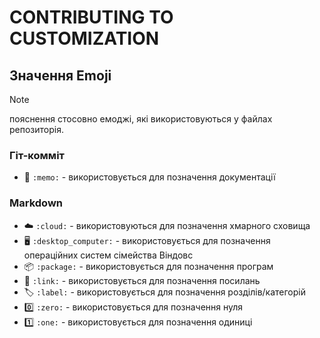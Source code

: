 # CONTRIBUTING TO CUSTOMIZATION

## Значення Emoji

>[!NOTE]
>
>пояснення стосовно емоджі, які використовуються у файлах репозиторія.

### Гіт-комміт

- :memo: `:memo:` - використовується для позначення документації

### Markdown

- :cloud: `:cloud:` - використовуються для позначення хмарного сховища
- :desktop_computer: `:desktop_computer:` - використовується для позначення операційних систем сімейства Віндовс
- :package: `:package:` - використовується для позначення програм
- :link: `:link:` - використовується для позначення посилань
- :label: `:label:` - використовується для позначення розділів/категорій
- :zero: `:zero:` - використовується для позначення нуля
- :one: `:one:` - використовується для позначення одиниці
